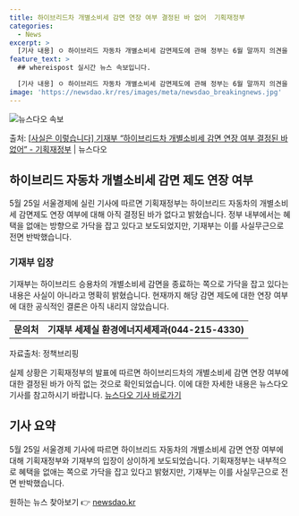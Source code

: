 ```yaml
---
title: 하이브리드차 개별소비세 감면 연장 여부 결정된 바 없어  기획재정부
categories:
  - News
excerpt: >
  [기사 내용] ㅇ 하이브리드 자동차 개별소비세 감면제도에 관해 정부는 6월 말까지 의견을 수렴한 후 결론을 …
feature_text: >
  ## whereispost 실시간 뉴스 속보입니다.

  [기사 내용] ㅇ 하이브리드 자동차 개별소비세 감면제도에 관해 정부는 6월 말까지 의견을 수렴한 후 결론을 …
image: 'https://newsdao.kr/res/images/meta/newsdao_breakingnews.jpg'
---
```


![뉴스다오 속보](https://newsdao.kr/res/images/meta/newsdao_breakingnews.jpg)

<p>출처: <a href="https://newsdao.kr/3924" rel="dofollow">[사실은 이렇습니다] 기재부 “하이브리드차 개별소비세 감면 연장 여부 결정된 바 없어” - 기획재정부</a> | 뉴스다오</p>

<h2 data-ke-size="size26">하이브리드 자동차 개별소비세 감면 제도 연장 여부</h2>
<p data-ke-size="size16">5월 25일 서울경제에 실린 기사에 따르면 기획재정부는 하이브리드 자동차의 개별소비세 감면제도 연장 여부에 대해 아직 결정된 바가 없다고 밝혔습니다. 정부 내부에서는 혜택을 없애는 방향으로 가닥을 잡고 있다고 보도되었지만, 기재부는 이를 사실무근으로 전면 반박했습니다.</p>

<h3>기재부 입장</h3>
<p data-ke-size="size16">기재부는 하이브리드 승용차의 개별소비세 감면을 종료하는 쪽으로 가닥을 잡고 있다는 내용은 사실이 아니라고 명확히 밝혔습니다. 현재까지 해당 감면 제도에 대한 연장 여부에 대한 공식적인 결론은 아직 내리지 않았습니다.</p>

<table>
	<tr>
		<td style="text-align: center; height: 17px;"><b>문의처</b></td>
		<td style="text-align: center; height: 17px;"><b>기재부 세제실 환경에너지세제과(044-215-4330)</b></td>
	</tr>
</table>

<p data-ke-size="size16">자료출처: 정책브리핑 </p>
<p data-ke-size="size16">실제 상황은 기획재정부의 발표에 따르면 하이브리드차의 개별소비세 감면 연장 여부에 대한 결정된 바가 아직 없는 것으로 확인되었습니다. 이에 대한 자세한 내용은 뉴스다오 기사를 참고하시기 바랍니다. <a href="https://newsdao.kr/3924">뉴스다오 기사 바로가기</a></p>
<h2 data-ke-size="size26">기사 요약</h2>
<p data-ke-size="size16">5월 25일 서울경제 기사에 따르면 하이브리드 자동차의 개별소비세 감면 연장 여부에 대해 기획재정부와 기재부의 입장이 상이하게 보도되었습니다. 기획재정부는 내부적으로 혜택을 없애는 쪽으로 가닥을 잡고 있다고 밝혔지만, 기재부는 이를 사실무근으로 전면 반박했습니다.</p> 

원하는 뉴스 찾아보기 👉 <a href="https://newsdao.kr" rel="dofollow">newsdao.kr</a>


